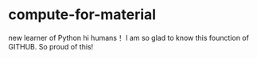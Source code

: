 # compute-for-material
new learner of Python
hi humans！
I am so glad to know this founction of GITHUB.
So proud of this!
